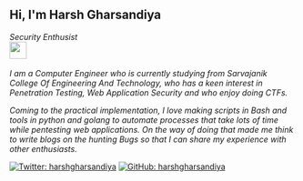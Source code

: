 <h2> Hi, I'm Harsh Gharsandiya</h2>
<p><em>Security Enthusist <br><img src="https://media.giphy.com/media/WUlplcMpOCEmTGBtBW/giphy.gif" width="30"><br><br>
 I am a Computer Engineer who is currently studying from Sarvajanik College Of Engineering And Technology, who has a keen interest in Penetration Testing, Web Application Security and who enjoy doing CTFs.

Coming to the practical implementation, I love making scripts in Bash and tools in python and golang to automate processes that take lots of time while pentesting web applications. On the way of doing that made me think to write blogs on the hunting Bugs so that I can share my experience with other enthusiasts.
</em></p>

[![Twitter: harshgharsandiya ](https://img.shields.io/twitter/follow/harshgharsandiya?style=flat-square)](https://twitter.com/harshgharsandia)
[![GitHub: harshgharsandiya](https://img.shields.io/github/followers/harshgharsandiya?label=follow%20github&style=flat-square)](https://github.com/harshgharsandiya)

<br>
